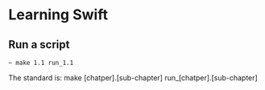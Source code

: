 # Learning Swift

## Run a script

```
~ make 1.1 run_1.1 
```

The standard is: make [chatper].[sub-chapter] run_[chatper].[sub-chapter]